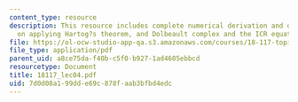 ```yaml
---
content_type: resource
description: This resource includes complete numerical derivation and description
  on applying Hartog?s theorem, and Dolbeault complex and the ICR equation
file: https://ol-ocw-studio-app-qa.s3.amazonaws.com/courses/18-117-topics-in-several-complex-variables-spring-2005/7d0d08a199dde69c878faab3bfbd4edc_18117_lec04.pdf
file_type: application/pdf
parent_uid: a8ce75da-f40b-c5f0-b927-1ad4605ebbcd
resourcetype: Document
title: 18117_lec04.pdf
uid: 7d0d08a1-99dd-e69c-878f-aab3bfbd4edc
---
```

